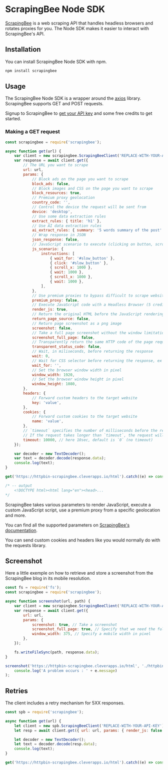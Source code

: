# ScrapingBee Node SDK

[ScrapingBee](https://www.scrapingbee.com/) is a web scraping API that handles headless browsers and rotates proxies for you. The Node SDK makes it easier to interact with ScrapingBee's API.

## Installation

You can install ScrapingBee Node SDK with npm.

```bash
npm install scrapingbee
```

## Usage

The ScrapingBee Node SDK is a wrapper around the [axios](https://axios-http.com/docs/intro) library. ScrapingBee supports GET and POST requests.

Signup to ScrapingBee to [get your API key](https://app.scrapingbee.com/account/register) and some free credits to get started.

### Making a GET request

```javascript
const scrapingbee = require('scrapingbee');

async function get(url) {
    var client = new scrapingbee.ScrapingBeeClient('REPLACE-WITH-YOUR-API-KEY');
    var response = await client.get({
        // The URL you want to scrape
        url: url,
        params: {
            // Block ads on the page you want to scrape
            block_ads: false,
            // Block images and CSS on the page you want to scrape
            block_resources: true,
            // Premium proxy geolocation
            country_code: '',
            // Control the device the request will be sent from
            device: 'desktop',
            // Use some data extraction rules
            extract_rules: { title: 'h1' },
            // Use AI data extraction rules
            ai_extract_rules: { summary: '5 words summary of the post' },
            // Wrap response in JSON
            json_response: false,
            // JavaScript scenario to execute (clicking on button, scrolling ...)
            js_scenario: {
                instructions: [
                    { wait_for: '#slow_button' },
                    { click: '#slow_button' },
                    { scroll_x: 1000 },
                    { wait: 1000 },
                    { scroll_x: 1000 },
                    { wait: 1000 },
                ],
            },
            // Use premium proxies to bypass difficult to scrape websites (10-25 credits/request)
            premium_proxy: false,
            // Execute JavaScript code with a Headless Browser (5 credits/request)
            render_js: true,
            // Return the original HTML before the JavaScript rendering
            return_page_source: false,
            // Return page screenshot as a png image
            screenshot: false,
            // Take a full page screenshot without the window limitation
            screenshot_full_page: false,
            // Transparently return the same HTTP code of the page requested.
            transparent_status_code: false,
            // Wait, in miliseconds, before returning the response
            wait: 0,
            // Wait for CSS selector before returning the response, ex ".title"
            wait_for: '',
            // Set the browser window width in pixel
            window_width: 1920,
            // Set the browser window height in pixel
            window_height: 1080,
        },
        headers: {
            // Forward custom headers to the target website
            key: 'value',
        },
        cookies: {
            // Forward custom cookies to the target website
            name: 'value',
        },
        // `timeout` specifies the number of milliseconds before the request times out.
        // If the request takes longer than `timeout`, the request will be aborted.
        timeout: 10000, // here 10sec, default is `0` (no timeout)
    });

    var decoder = new TextDecoder();
    var text = decoder.decode(response.data);
    console.log(text);
}

get('https://httpbin-scrapingbee.cleverapps.io/html').catch((e) => console.log('A problem occurs : ' + e.message));

/* -- output
    <!DOCTYPE html><html lang="en"><head>...
*/
```

ScrapingBee takes various parameters to render JavaScript, execute a custom JavaScript script, use a premium proxy from a specific geolocation and more.

You can find all the supported parameters on [ScrapingBee's documentation](https://www.scrapingbee.com/documentation/).

You can send custom cookies and headers like you would normally do with the requests library.

## Screenshot

Here a little exemple on how to retrieve and store a screenshot from the ScrapingBee blog in its mobile resolution.

```javascript
const fs = require('fs');
const scrapingbee = require('scrapingbee');

async function screenshot(url, path) {
    var client = new scrapingbee.ScrapingBeeClient('REPLACE-WITH-YOUR-API-KEY');
    var response = await client.get({
        url: url,
        params: {
            screenshot: true, // Take a screenshot
            screenshot_full_page: true, // Specify that we need the full height
            window_width: 375, // Specify a mobile width in pixel
        },
    });

    fs.writeFileSync(path, response.data);
}

screenshot('https://httpbin-scrapingbee.cleverapps.io/html', './httpbin.png').catch((e) =>
    console.log('A problem occurs : ' + e.message)
);
```

## Retries

The client includes a retry mechanism for 5XX responses.

```javascript
const spb = require('scrapingbee');

async function get(url) {
    let client = new spb.ScrapingBeeClient('REPLACE-WITH-YOUR-API-KEY');
    let resp = await client.get({ url: url, params: { render_js: false }, retries: 5 });

    let decoder = new TextDecoder();
    let text = decoder.decode(resp.data);
    console.log(text);
}

get('https://httpbin-scrapingbee.cleverapps.io/html').catch((e) => console.log('A problem occured: ' + e.message));
```
